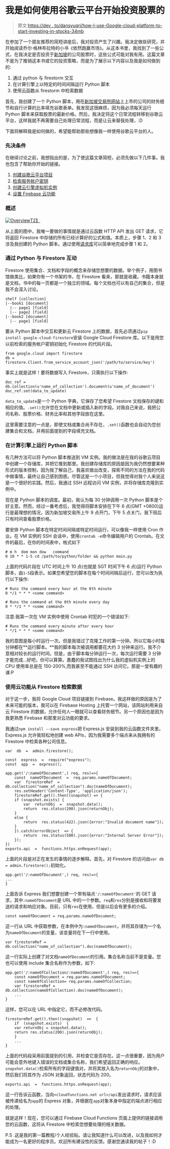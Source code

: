 # 我是如何使用谷歌云平台开始投资股票的

> 原文:[https://dev . to/dansyuqri/how-I-use-Google-cloud-platform-to-start-investing-in-stocks-34mb](https://dev.to/dansyuqri/how-i-used-google-cloud-platform-to-start-investing-in-stocks-34mb)

在参加了一个朋友推荐的简短讲座后，我对投资产生了兴趣。我决定做些研究，并开始阅读乔尔·格林布拉特的小书《依然跑赢市场》。从这本书里，我找到了一些公式，在我决定是否投资于[新加坡](https://en.wikipedia.org/wiki/Singapore)的公司股票时，这些公式可能对我有用。这篇文章不是为了推销这本书或它的投资策略，而是为了展示以下内容以及我是如何做到的:

1.  通过 python 与 firestorm 交互
2.  在计算引擎上以特定的时间间隔运行 Python 脚本
3.  使用云函数从 firestorm 中检索数据

首先，我创建了一个 Python 脚本，用在[新加坡交易所网站](http://sgx.com/wps/portal/sgxweb/home/!ut/p/a1/04_Sj9CPykssy0xPLMnMz0vMAfGjzOKNHB1NPAycDSz9wwzMDTxD_Z2Cg8PCDANdjYEKIoEKDHAARwNC-sP1o8BK8JhQkBthkO6oqAgAzDYPQQ!!/dl5/d5/L2dBISEvZ0FBIS9nQSEh/)上上市的公司的财务细节和自行计算的比率填充谷歌表单。我发现这很麻烦，因为我必须每天运行 Python 脚本来获取股票的最新价格。然后，我决定将这个日常流程转移到谷歌云平台，这样我就不再需要自己处理日常流程，而是让云来替我处理，:D

下面将解释我是如何做的，希望能帮助那些想像我一样使用谷歌云平台的人。

### **先决条件**

在继续讨论之前，我想指出的是，为了使这篇文章简短，必须先做以下几件事。我也包含了帮助你开始的链接。

1.  [创建谷歌云平台项目](https://cloud.google.com/resource-manager/docs/creating-managing-projects)
2.  [检索服务帐户密钥](https://cloud.google.com/iam/docs/creating-managing-service-account-keys#iam-service-account-keys-create-gcloud)
3.  [创建云引擎虚拟机实例](https://cloud.google.com/compute/docs/instances/create-start-instance)
4.  [设置 Firebase 云功能](https://firebase.google.com/docs/functions/get-started)

### **概述**

[![Overview](../Images/bdee430f1dba4f0a6b266ab8c3888333.png)T2】](https://res.cloudinary.com/practicaldev/image/fetch/s--v_FYSAkb--/c_limit%2Cf_auto%2Cfl_progressive%2Cq_auto%2Cw_880/https://lh3.googleusercontent.com/0Hu_uP6l37EDMuwCmPb1Ty3NMX9RlGdBB6qU-ne03OdwwXrshRTe6mNd5BeHqyQL7uLTeKtcuc9COVvv75MA%3Dw1920-h920)

从上面的图中，我唯一要做的事情就是通过云函数 HTTP API 发出 GET 请求，它将返回 Firestore 中存储的所有已经计算好的公式和值。本质上，步骤 1、2 和 3 涉及我创建的 Python 脚本。通过使用[请求库](http://docs.python-requests.org/en/master/)可以简单地完成步骤 1 和 2。

### **通过 Python 与 Firestore 互动**

Firestore 使用集合、文档和字段的概念来存储您想要的数据。举个例子，用图书馆做类比，如果你有一个书架的书，在 Firestore 看来，那就是收藏。书籍本身就是文档，书中的每一页都是一个独立的领域。每个文档也可以有自己的集合，但是我不会深入讨论。

```
shelf [collection]
|--book1 [document]
  |-- page1 [field]
  |-- page2 [field]
|--book2 [document]
  |-- page1 [field] 
```

要从 Python 脚本中交互和更新云 Firestore 上的数据，首先必须通过`pip install google-cloud-firestore`安装 Google Cloud Firestore 库。以下是用您以前检索的服务帐户密钥初始化 Firestore 的代码片段。

```
from google.cloud import firestore
db = firestore.Client.from_service_account_json('/path/to/service/key') 
```

事实上就是这样！要将数据写入 Firestore，只需执行以下操作:

```
doc_ref = db.collection(u'name_of_collection').document(u'name_of_document')
doc_ref.set(data_to_update) 
```

`data_to_update`是一个 Python 字典，它保存了您希望 Firestore 文档保存的键和相应的值。`.set()`允许您在文档中更新或插入新的字段。对我自己来说，我把公司名称、股票价格、财务比率和其他字段放在这里。

这里需要注意的一点是，即使文档或集合尚不存在，`.set()`函数也会自动为您创建集合和文档，并用前面提到的字段填充文档。

### **在计算引擎上运行 Python 脚本**

有几种方法可以将 Python 脚本推送到 VM 实例。我的做法是在我的谷歌云项目中创建一个存储库，并把它推到那里。我创建存储库的原因是因为我仍然想要某种形式的版本控制，因为我了解自己，我喜欢做出改变，探索不同的方法在我的代码中做事情，最终让自己感到困惑。尽管这是一个小项目，但我觉得对我个人来说这是一个很好的实践。然后，我通过 SSH 远程访问 VM 实例，并将存储库克隆到实例中。

现在是 Python 脚本的调度。最初，我认为每 30 分钟调用一次 Python 脚本是个好主意。然而，经过一番考虑后，我觉得将脚本安排在下午 6 点(GMT +0800)运行是最理想的情况，因为新加坡交易所上午 9 点开门，下午 5 点关门，我下班后只有时间查看股票价格。

要安排 Python 脚本在特定时间间隔或特定时间运行，可以像我一样使用 Cron 作业。在 VM 实例的 SSH 会话中，使用`crontab -e`命令编辑用户的 Crontab。在文件的最后，在你的时间表中，格式如下

```
# m h  dom mon dow   command
0 10 * * 1-5 cd /path/to/python/folder && python main.py 
```

上面的代码片段在 UTC 时间上午 10 点(也就是 SGT 时间下午 6 点)运行 Python 脚本，由`1-5`段表示。如果您希望您的脚本在每个时间间隔后运行，您可以改为执行以下操作:

```
# Runs the command every hour at the 0th minute
0 */1 * * * <some command>

# Runs the command at the 0th minute every day
0 * */1 * * <some command> 
```

注意:我第一次在 VM 实例中使用 Crontab 时犯的一个错误如下:

```
# Runs the command every minute after every hour
* */1 * * * <some command> 
```

我的意图是每小时运行一次。但是我错过了克隆工作的第一分钟。所以它每小时每分钟都在**运行脚本。**我的脚本每次被调用都要花大约 3 分钟来运行。我不介意相对较长的运行时间。但是，由于脚本每分钟运行一次，每次运行需要 3 分钟才能完成...好吧，你可以算算。愚蠢的我试图找出为什么我的虚拟机实例上的 CPU 使用率总是在 150-200%,而我甚至不能通过 SSH 访问它。那是一堂有趣的课:P

### **使用云功能从 Firestore 检索数据**

对于这一步，我将 Google Cloud 项目链接到 Firebase。我这样做的原因是为了未来可能的版本，我可以在 Firebase Hosting 上托管一个网站，该网站利用来自云 Firestore 的数据，允许任何人一眼就可以查看财务细节。另一个原因也是因为我更熟悉 Firebase 和那里对云功能的要求。

我通过`npm install --save express`把 Express.js 安装到我的云函数文件夹里。Express.js 允许我轻松地创建 web APIs，因为我需要多个端点来从我拥有的 Firestore 中检索各种公司信息。

```
var  db  =  admin.firestore();

const  express  =  require("express");
const  app  =  express();

app.get('/:nameOfDocument',( req, res)=>{
    const  nameOfDocument  =  req.params.nameOfDocument;
    var  firestoreRef  =  db.collection("name_of_collection").doc(nameOfDocument);
    res.setHeader('Content-Type', 'application/json');
    firestoreRef.get().then((snapshot) => {
    if (snapshot.exists) {
        var  returnObj  =  snapshot.data();
        return  res.status(200).json(returnObj);
    }
    else {
        return  res.status(422).json({error:"Invalid document name"});
    }
    }).catch(errorObject  => {
        return  res.status(500).json({error:"Internal Server Error"});
    });
})
exports.api  =  functions.https.onRequest(app); 
```

上面的片段是对正在发生的事情的逐步解释。首先，对 Firestore 的访问由`var db = admin.firestore();`初始化。

```
app.get('/:nameOfDocument',( req, res)=>{
...
} 
```

上面告诉 Express 我们想要创建一个带有端点`'/:nameOfDocument'`的 GET 请求，其中`:nameOfDocument`是 URL 中的一个参数。`req`和`res`分别是接收和将要发送的请求和响应对象。目前，只有`res`在使用，但是以后会有更多的介绍。

```
const nameOfDocument = req.params.nameOfDocument; 
```

这一行从 URL 中获取参数，在本例中为`:nameOfDocument`，并将其存储为一个名为`nameOfDocument`的变量，该变量将在下一行中使用。

```
var firestoreRef = db.collection("name_of_collection").doc(nameOfDocument); 
```

这一行实际上创建了对文档`nameOfDocument`的引用。集合名称当前不是变量。您也可以使用 include 集合名称作为参数，如下:

```
app.get('/:nameOfCollection/:nameOfDocument',( req, res)=>{
    const nameOfDocument = req.params.nameOfDocument;
    const nameOfCollection= req.params.nameOfCollection;
    var firestoreRef = db.collection(nameOfCollection).doc(nameOfDocument);
    ...
} 
```

这样，您可以在 URL 中指定它，而不必修改代码。

```
firestoreRef.get().then((snapshot)  =>  {
    if  (snapshot.exists)  {  
    var returnObj = snapshot.data();  
    return res.status(200).json(returnObj);  
    }
    ...
} 
```

上面的代码段采用前面提到的引用，并检查它是否存在。这一点很重要，因为用户可能会意外地键入错误的文档或集合名称，我们希望返回正确的响应。`snapshot.data()`检索所有的字段键值对，并将其放入名为`returnObj`的对象中，然后我们将其作为 JSON 对象返回，状态代码为 200。

```
exports.api  =  functions.https.onRequest(app); 
```

这一行告诉云函数，当向`<cloudfunctions.net url>/api`发出请求时，请求应该被传递给名为`app`的 Express 对象，并根据在`app`对象本身中指定的端点进行相应的处理。

就是这样！现在，您可以通过 Firebase Cloud Functions 页面上提供的链接调用您的云函数，这将从 Firestore 中检索您想要处理的相关数据。

P.S .这是我的第一篇教程/个人经验贴。请让我知道什么可以改进，以及我如何才能成为一名更好的程序员。欢迎所有建设性的反馈。感谢您通读我的帖子！:D